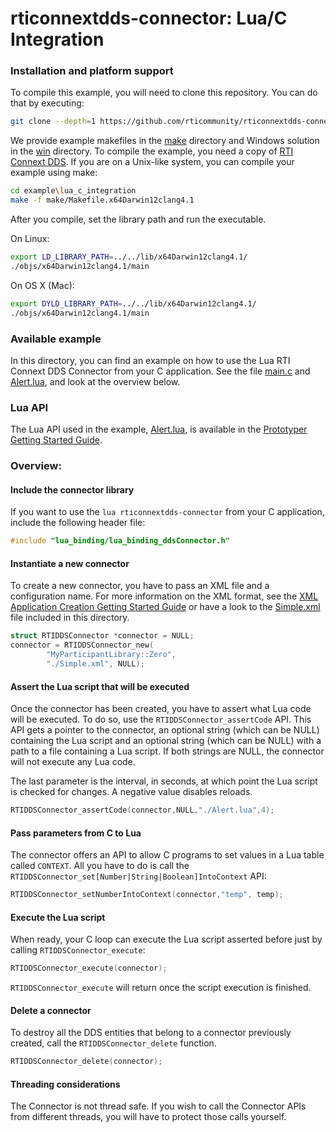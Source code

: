 rticonnextdds-connector: Lua/C Integration
========

### Installation and platform support
To compile this example, you will need to clone this repository. You can do that by executing:

```bash
git clone --depth=1 https://github.com/rticommunity/rticonnextdds-connector.git
```

We provide example makefiles in the [make](make/) directory and Windows solution in the [win](win) directory.
To compile the example, you need a copy of [RTI Connext DDS](https://www.rti.com/downloads).
If you are on a Unix-like system, you can compile your example using make:

```bash
cd example\lua_c_integration
make -f make/Makefile.x64Darwin12clang4.1
```

After you compile, set the library path and run the executable.

On Linux:

```bash
export LD_LIBRARY_PATH=../../lib/x64Darwin12clang4.1/
./objs/x64Darwin12clang4.1/main
```

On OS X (Mac):

```bash
export DYLD_LIBRARY_PATH=../../lib/x64Darwin12clang4.1/
./objs/x64Darwin12clang4.1/main
```


### Available example
In this directory, you can find an example on how to use the Lua RTI Connext DDS
Connector from your C application.
See the file [main.c]() and [Alert.lua](), and look at the overview below.

### Lua API
The Lua API used in the example, [Alert.lua](Alert.lua), is available in the [Prototyper Getting Started Guide](https://community.rti.com/rti-doc/510/ndds.5.1.0/doc/pdf/RTI_CoreLibrariesAndUtilities_Prototyper_GettingStarted.pdf).

### Overview:
#### Include the connector library
If you want to use the `lua rticonnextdds-connector` from your C application, include the following header file:

```c
#include "lua_binding/lua_binding_ddsConnector.h"
```

#### Instantiate a new connector
To create a new connector, you have to pass an XML file and a configuration name. For more information on
the XML format, see the [XML Application Creation Getting Started Guide](https://community.rti.com/rti-doc/510/ndds.5.1.0/doc/pdf/RTI_CoreLibrariesAndUtilities_XML_AppCreation_GettingStarted.pdf) or
have a look to the [Simple.xml](Simple.xml) file included in this directory.  

```c
struct RTIDDSConnector *connector = NULL;
connector = RTIDDSConnector_new(
        "MyParticipantLibrary::Zero",
        "./Simple.xml", NULL);
```

#### Assert the Lua script that will be executed
Once the connector has been created, you have to assert what Lua code will be executed. To do so, use the `RTIDDSConnector_assertCode` API.
This API gets a pointer to the connector, an optional string (which can be NULL) containing the Lua script and an optional string (which can be NULL) with a path to a file containing a Lua script. If both strings are NULL, the connector will not execute any Lua code.

The last parameter is the interval, in seconds, at which point the Lua script is checked for changes. A negative value disables reloads.

```c
RTIDDSConnector_assertCode(connector,NULL,"./Alert.lua",4);
```

#### Pass parameters from C to Lua
The connector offers an API to allow C programs to set values in a Lua table called `CONTEXT`. All you have to do is call the `RTIDDSConnector_set[Number|String|Boolean]IntoContext` API:

```c
RTIDDSConnector_setNumberIntoContext(connector,"temp", temp);
```

#### Execute the Lua script
When ready, your C loop can execute the Lua script asserted before just by calling `RTIDDSConnector_execute`:

```c
RTIDDSConnector_execute(connector);
```

`RTIDDSConnector_execute` will return once the script execution is finished.


#### Delete a connector
To destroy all the DDS entities that belong to a connector previously created, call the ```RTIDDSConnector_delete``` function.

```c
RTIDDSConnector_delete(connector);
```

#### Threading considerations
The Connector is not thread safe. If you wish to call the Connector APIs from different threads, you will have to protect those calls yourself.
